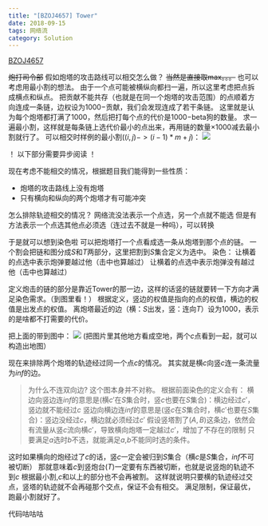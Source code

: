 ```yaml
---
title: "[BZOJ4657] Tower"
date: 2018-09-15
tags: 网络流
category: Solution
---
```


[BZOJ4657](https://www.lydsy.com/JudgeOnline/problem.php?id=4657)

~~炮打司令部~~
假如炮塔的攻击路线可以相交怎么做？
~~当然是直接取max。。。~~
也可以考虑用最小割的想法。
由于一个点可能被横纵向都扫一遍，所以这里考虑把点拆成横点和纵点。
把贡献不能共存（也就是在同一个炮塔的攻击范围）的点顺着方向连成一条链，边权设为$1000-$贡献，我们会发现连成了若干条链。
这里就是认为每个炮塔都打满了$1000$，然后把打每个点的代价是$1000-$beta狗的数量。
求一遍最小割，这样就是每条链上选代价最小的点出来，再用链的数量$\times 1000$减去最小割就行了。
可以相交时样例的最小割($(i,j) -> (i-1)*m+j$)：
![](ignore_cross.png)

！ 以下部分需要异步阅读 ！

现在考虑不能相交的情况，根据题目我们能得到一些性质：
* 炮塔的攻击路线上没有炮塔
* 只有横向和纵向的两个炮塔才有可能冲突

怎么排除轨迹相交的情况？
网络流没法表示一个点选，另一个点就不能选
但是有方法表示一个点选其他点必须选（连过去不就是一种吗），可以转换

于是就可以想到染色啦
可以把炮塔打一个点看成选一条从炮塔到那个点的链。
一个割会把链和图分成$S$和$T$两部分，这里把割到$S$集合定义为选中。
染色：
让横着的点选中表示炮弹要越过他（击中也算越过）
让横着的点选中表示炮弹没有越过他（击中也算越过）

定义炮击的链的部分是靠近Tower的那一边，这样的话竖的链就要转一下方向才满足染色需求。（到图里看！）
根据定义，竖边的权值是指向的点的权值，横边的权值是出发点的权值。
离炮塔最近的边（横：$S$出发，竖：连向$T$）设为1000，表示的是啥都不打需要的代价。

把上面的带到图中：
![](cross_1.png)
(把图片里其他地方看成空地，两个$c$点看到一起，就可以构造出地图）

现在来排除两个炮塔的轨迹经过同一个点$c$的情况。
其实就是横$c$向竖$c$连一条流量为$inf$的边。
>为什么不连双向边?
这个图本身并不对称。
根据前面染色的定义会有：
横边向竖边连$inf$的意思是(横$c'$在$S$集合时，竖$c$也要在$S$集合)：横边经过$c'$，竖边就不能经过$c$
竖边向横边连$inf$的意思是(竖$c$在$S$集合时，横$c'$也要在$S$集合)：竖边没经过$c$，横边就必须经过$c'$
假设竖塔割了$(A,B)$这条边，依然会有流量从竖$c$流向横$c'$，导致横向炮塔一定越过$c'$，增加了不存在的限制
只要满足$a$选时$b$不选，就能满足$a$,$b$不能同时选的条件。

这时如果横向的炮经过了$c$的话，竖$c$一定会被归到$S$集合（横$c$是$S$集合，$inf$不可被切断）
那就意味着$c$到竖炮台($T$)一定要有东西被切断，也就是说竖炮的轨迹不到$c$
根据最小割,$c$和以上的部分也不会再被割。
这样就说明只要横的轨迹经过交点，竖塔的轨迹就不会再碰那个交点，保证不会有相交。
满足限制，保证最优，跑最小割就好了。

代码咕咕咕